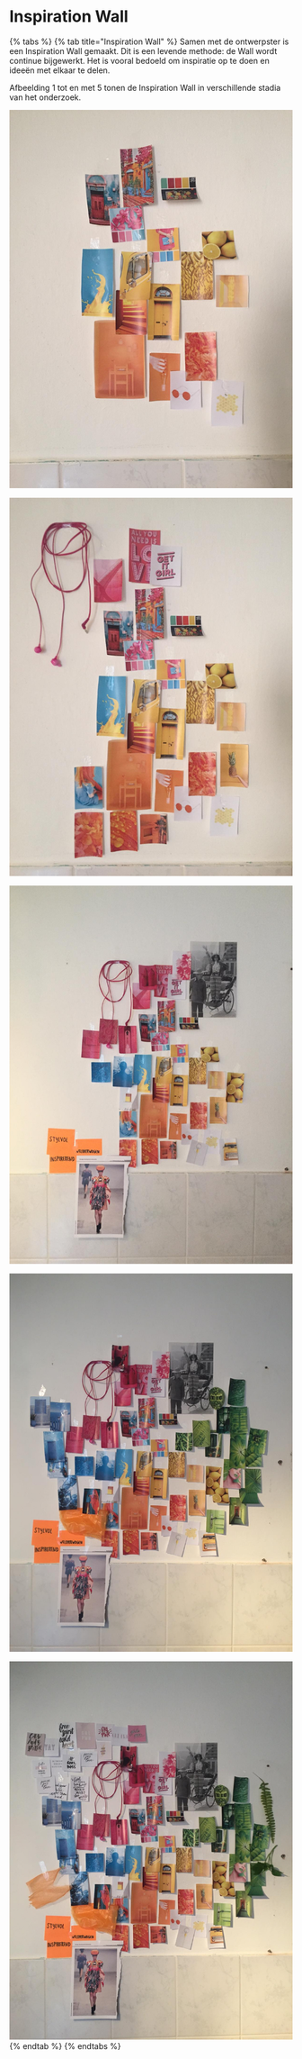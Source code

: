 # Inspiration Wall

{% tabs %}
{% tab title="Inspiration Wall" %}
Samen met de ontwerpster is een Inspiration Wall gemaakt. Dit is een levende methode: de Wall wordt continue bijgewerkt. Het is vooral bedoeld om inspiratie op te doen en ideeën met elkaar te delen.

Afbeelding 1 tot en met 5 tonen de Inspiration Wall in verschillende stadia van het onderzoek. 

![Afbeelding 1 \| Begin maken aan het zoeken van kleuren](../../../.gitbook/assets/iw1.jpeg)

![Afbeelding 2 \| Kleuren uitgebreid, lettertypes toegevoegd](../../../.gitbook/assets/iw2.jpeg)

![Afbeelding 3 \| Kernwoorden voortkomend uit Focus Groep toegevoegd](../../../.gitbook/assets/iw3.jpeg)

![Afbeelding 4 \| Kleurenpalet afgerond](../../../.gitbook/assets/iw5.jpeg)

![Afbeelding 5 \| Typografie toegevoegd](../../../.gitbook/assets/iw7.jpeg)
{% endtab %}
{% endtabs %}

